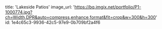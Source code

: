title: 'Lakeside Patios'
image_url: 'https://bq.imgix.net/portfolio/P1-1000774.jpg?ch=Width,DPR&auto=compress,enhance,format&fit=crop&w=300&h=300'
id: 1e4c65c3-9936-42c5-97e9-0b709bf2a4f6
